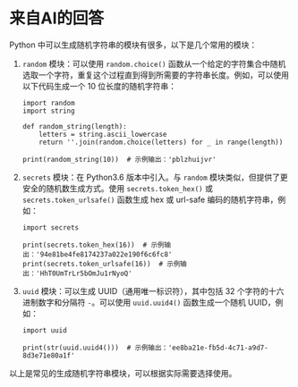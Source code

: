 # 来自AI的回答

Python 中可以生成随机字符串的模块有很多，以下是几个常用的模块：

1.  `random` 模块：可以使用 `random.choice()` 函数从一个给定的字符集合中随机选取一个字符，重复这个过程直到得到所需要的字符串长度。例如，可以使用以下代码生成一个 10 位长度的随机字符串：

    ```
    import random
    import string

    def random_string(length):
        letters = string.ascii_lowercase
        return ''.join(random.choice(letters) for _ in range(length))

    print(random_string(10))  # 示例输出：'pblzhuijvr'

    ```
2.  `secrets` 模块：在 Python3.6 版本中引入。与 `random` 模块类似，但提供了更安全的随机数生成方式。使用 `secrets.token_hex()` 或 `secrets.token_urlsafe()` 函数生成 hex 或 url-safe 编码的随机字符串，例如：

    ```
    import secrets

    print(secrets.token_hex(16))  # 示例输出：'94e81be4fe8174237a022e190f6c6fc8'
    print(secrets.token_urlsafe(16))  # 示例输出：'HhT0UmTrLr5bOmJu1rNyoQ'

    ```
3.  `uuid` 模块：可以生成 UUID（通用唯一标识符），其中包括 32 个字符的十六进制数字和分隔符 `-`。可以使用 `uuid.uuid4()` 函数生成一个随机 UUID，例如：

    ```
    import uuid

    print(str(uuid.uuid4()))  # 示例输出：'ee8ba21e-fb5d-4c71-a9d7-8d3e71e80a1f'

    ```

以上是常见的生成随机字符串模块，可以根据实际需要选择使用。
